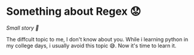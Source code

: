 # Something about Regex :worried:

_Small story 📖_

The diffcult topic to me, I don't know about you. While i learning python in my college days, i usually avoid this topic 😅. Now it's time to learn it.
